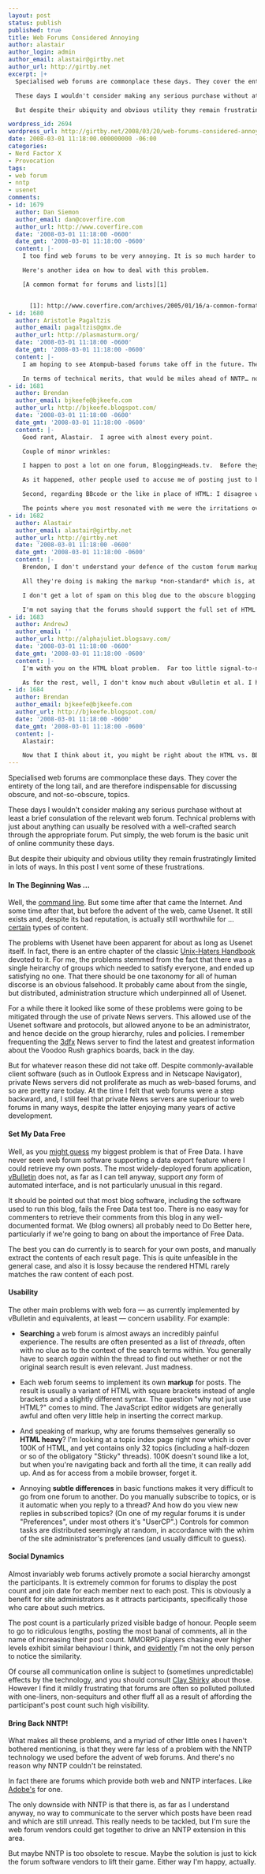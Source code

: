 ```yaml
---
layout: post
status: publish
published: true
title: Web Forums Considered Annoying
author: alastair
author_login: admin
author_email: alastair@girtby.net
author_url: http://girtby.net
excerpt: |+
  Specialised web forums are commonplace these days. They cover the entirety of the long tail, and are therefore indispensable for discussing obscure, and not-so-obscure, topics.

  These days I wouldn't consider making any serious purchase without at least a brief consulation of the relevant web forum. Technical problems with just about anything can usually be resolved with a well-crafted search through the appropriate forum. Put simply, the web forum is the basic unit of online community these days.

  But despite their ubiquity and obvious utility they remain frustratingly limited in lots of ways. In this post I vent some of these frustrations.

wordpress_id: 2694
wordpress_url: http://girtby.net/2008/03/20/web-forums-considered-annoying
date: 2008-03-01 11:18:00.000000000 -06:00
categories:
- Nerd Factor X
- Provocation
tags:
- web forum
- nntp
- usenet
comments:
- id: 1679
  author: Dan Siemon
  author_email: dan@coverfire.com
  author_url: http://www.coverfire.com
  date: '2008-03-01 11:18:00 -0600'
  date_gmt: '2008-03-01 11:18:00 -0600'
  content: |-
    I too find web forums to be very annoying. It is so much harder to find useful information in web forums than it is with Usenet or even mailing lists.

    Here's another idea on how to deal with this problem.

    [A common format for forums and lists][1]


      [1]: http://www.coverfire.com/archives/2005/01/16/a-common-format-for-forums-and-lists/
- id: 1680
  author: Aristotle Pagaltzis
  author_email: pagaltzis@gmx.de
  author_url: http://plasmasturm.org/
  date: '2008-03-01 11:18:00 -0600'
  date_gmt: '2008-03-01 11:18:00 -0600'
  content: |-
    I am hoping to see Atompub-based forums take off in the future. The HTML forum UI would be a mere façade: a browser-based Atompub client talking to an Atompub service that treats all clients equally.

    In terms of technical merits, that would be miles ahead of NNTP… not to mention it’s *actually likely to happen*.
- id: 1681
  author: Brendan
  author_email: bjkeefe@bjkeefe.com
  author_url: http://bjkeefe.blogspot.com/
  date: '2008-03-01 11:18:00 -0600'
  date_gmt: '2008-03-01 11:18:00 -0600'
  content: |-
    Good rant, Alastair.  I agree with almost every point.

    Couple of minor wrinkles:

    I happen to post a lot on one forum, BloggingHeads.tv.  Before they switched from Phorum to vBulletin, the number of posts was prominently displayed next to one's uname.  Now, it still is, but it's much less obtrusive.

    As it happened, other people used to accuse me of posting just to boost my count, an observation which could not have been more wrong.  It got to the point where I wished the post count would go away, just so my number didn't set other people off.  I even considered starting to post with a new uname, just to stop the noise. but I finally decided that since I didn't care about my number, I shouldn't care what other people said about it.

    Second, regarding BBcode or the like in place of HTML: I disagree with you; I can see the thinking behind it.  As annoying as it is to us non-malevolent commenters, it does seem a pretty good way to cut down on security holes and automated comment-spamming tools, while still preserving the desired functionality of markup and linking.  Given the state of the Web, I'm happy enough to deal with it, since I do want to be able to, say, italicize, quote, and point to other URLS.  I agree with you that it would be nice if there were a more uniform syntax across platforms, but usually the more common elements are the same.

    The points where you most resonated with me were the irritations over how crummy forum search tools invariably are and how annoying it is that one can't automatically retrieve one's own content.  A clenched fist salute is all I can add here.
- id: 1682
  author: Alastair
  author_email: alastair@girtby.net
  author_url: http://girtby.net
  date: '2008-03-01 11:18:00 -0600'
  date_gmt: '2008-03-01 11:18:00 -0600'
  content: |-
    Brendon, I don't understand your defence of the custom forum markup. How on earth is [B]..[/B] more resistant to spam and security vulnerabilities than &lt;b>..&lt;/b> ?

    All they're doing is making the markup *non-standard* which is, at best, security-through-obscurity.

    I don't get a lot of spam on this blog due to the obscure blogging platform I've chosen. However, I can tell you that of the spam that *does* make it through the Akismet filter &mdash; which is the *only* anti-spam filter I use, BTW &mdash; prettymuch all of it is infested with forum-esque markup such as [URL=blah]..[/URL] and *not* regular HTML.

    I'm not saying that the forums should support the full set of HTML tags. I am saying that for each of the markup functions they choose to support, they should pick the HTML syntax over anything else. It's simple, it's common, it's well-defined, it's widely-supported.
- id: 1683
  author: AndrewJ
  author_email: ''
  author_url: http://alphajuliet.blogsavy.com/
  date: '2008-03-01 11:18:00 -0600'
  date_gmt: '2008-03-01 11:18:00 -0600'
  content: |-
    I'm with you on the HTML bloat problem.  Far too little signal-to-noise, substance-to-style, content-to-presentation in many cases that make bandwidth-limited (or -expensive) access painful.  A lot of this is a failure to engineer automated HTML generation that separates CSS from XHTML.  Ban the frigging &lt;font&gt; tag for a start.

    As for the rest, well, I don't know much about vBulletin et al. I haven't used an NNTP client for years.  Funny, isn't it?  It used to be all the rage back in 1992.
- id: 1684
  author: Brendan
  author_email: bjkeefe@bjkeefe.com
  author_url: http://bjkeefe.blogspot.com/
  date: '2008-03-01 11:18:00 -0600'
  date_gmt: '2008-03-01 11:18:00 -0600'
  content: |-
    Alastair:

    Now that I think about it, you might be right about the HTML vs. BBedit-style tagging.  Seems to me I long ago read an explanation of why my claim was true, but I'll be hanged if I can remember it now.  (Uh-oh ... senior moment?)
---
```

Specialised web forums are commonplace these days. They cover the entirety of the long tail, and are therefore indispensable for discussing obscure, and not-so-obscure, topics.

These days I wouldn't consider making any serious purchase without at least a brief consulation of the relevant web forum. Technical problems with just about anything can usually be resolved with a well-crafted search through the appropriate forum. Put simply, the web forum is the basic unit of online community these days.

But despite their ubiquity and obvious utility they remain frustratingly limited in lots of ways. In this post I vent some of these frustrations.

<a id="more"></a><a id="more-2694"></a>

#### In The Beginning Was ...

Well, the [command line](http://www.cryptonomicon.com/beginning.html). But some time after that came the Internet. And some time after that, but before the advent of the web, came Usenet. It still exists and, despite its bad reputation, is actually still worthwhile for ... [certain](/archives/2004/10/5/too-legit-to-quit) types of content.

The problems with Usenet have been apparent for about as long as Usenet itself. In fact, there is an entire chapter of the classic [Unix-Haters Handbook](http://research.microsoft.com/~daniel/unix-haters.html) devoted to it. For me, the problems stemmed from the fact that there was a single heirarchy of groups which needed to satisfy everyone, and ended up satisfying no one. That there should be one taxonomy for all of human discorse is an obvious falsehood. It probably came about from the single, but distributed, administration structure which underpinned all of Usenet.

For a while there it looked like some of these problems were going to be mitigated through the use of private News servers. This allowed use of the Usenet software and protocols, but allowed anyone to be an administrator, and hence decide on the group hierarchy, rules and policies. I remember frequenting the [3dfx](http://en.wikipedia.org/wiki/3dfx) News server to find the latest and greatest information about the Voodoo Rush graphics boards, back in the day.

But for whatever reason these did not take off. Despite commonly-available client software (such as in Outlook Express and in Netscape Navigator), private News servers did not proliferate as much as web-based forums, and so are pretty rare today. At the time I felt that web forums were a step backward, and, I still feel that private News servers are superiour to web forums in many ways, despite the latter enjoying many years of active development.

#### Set My Data Free

Well, as you [might guess](/archives/2008/1/30/freedom-zero) my biggest problem is that of Free Data. I have never seen web forum software supporting a data export feature where I could retrieve my own posts. The most widely-deployed forum application, [vBulletin](http://en.wikipedia.org/wiki/VBulletin) does not, as far as I can tell anyway, support *any* form of automated interface, and is not particularly unusual in this regard.

<div class="aside"><p>It should be pointed out that most blog software, including the software used to run this blog, fails the Free Data test too. There is no easy way for commenters to retrieve their comments from this blog in any well-documented format. We (blog owners) all probably need to Do Better here, particularly if we're going to bang on about the importance of Free Data.</p></div>

The best you can do currently is to search for your own posts, and manually extract the contents of each result page. This is quite unfeasible in the general case, and also it is lossy because the rendered HTML rarely matches the raw content of each post.

#### Usability

The other main problems with web fora &mdash; as currently implemented by vBulletin and equivalents, at least &mdash; concern usability. For example:

 * **Searching** a web forum is almost aways an incredibly painful experience. The results are often presented as a list of *threads*, often with no clue as to the context of the search terms within. You generally have to search *again* within the thread to find out whether or not the original search result is even relevant. Just madness.

 * Each web forum seems to implement its own **markup** for posts. The result is usually a variant of HTML with square brackets instead of angle brackets and a slightly different syntax. The question "why not just use HTML?" comes to mind. The JavaScript editor widgets are generally awful and often very little help in inserting the correct markup.

 * And speaking of markup, why are forums themselves generally so **HTML heavy**? I'm looking at a topic index page right now which is over 100K of HTML, and yet contains only 32 topics (including a half-dozen or so of the obligatory "Sticky" threads). 100K doesn't sound like a lot, but when you're navigating back and forth all the time, it can really add up. And as for access from a mobile browser, forget it.

 * Annoying **subtle differences** in basic functions makes it very difficult to go from one forum to another. Do you manually subscribe to topics, or is it automatic when you reply to a thread? And how do you view new replies in subscribed topics? (On one of my regular forums it is under "Preferences", under most others it's "UserCP".) Controls for common tasks are distributed seemingly at random, in accordance with the whim of the site administrator's preferences (and usually difficult to guess).

#### Social Dynamics

Almost invariably web forums actively promote a social hierarchy amongst the participants. It is extremely common for forums to display the post count and join date for each member next to each post. This is obviously a benefit for site administrators as it attracts participants, specifically those who care about such metrics.

The post count is a particularly prized visible badge of honour. People seem to go to ridiculous lengths, posting the most banal of comments, all in the name of increasing their post count. MMORPG players chasing ever higher levels exhibit similar behaviour I think, and [evidently](http://www.forumwarz.com/) I'm not the only person to notice the similarity.

Of course all communication online is subject to (sometimes unpredictable) effects by the technology, and you should consult [Clay Shirky](http://www.shirky.com/) about those. However I find it mildly frustrating that forums are often so polluted polluted with one-liners, non-sequiturs and other fluff all as a result of affording the participant's post count such high visibility.

#### Bring Back NNTP!

What makes all these problems, and a myriad of other little ones I haven't bothered mentioning, is that they were far less of a problem with the NNTP technology we used before the advent of web forums. And there's no reason why NNTP couldn't be reinstated.

In fact there are forums which provide both web and NNTP interfaces. Like [Adobe's](http://www.adobe.com/support/forums/news/using.html) for one.

The only downside with NNTP is that there is, as far as I understand anyway, no way to communicate to the server which posts have been read and which are still unread. This really needs to be tackled, but I'm sure the web forum vendors could get together to drive an NNTP extension in this area.

But maybe NNTP is too obsolete to rescue. Maybe the solution is just to kick the forum software vendors to lift their game. Either way I'm happy, actually.
